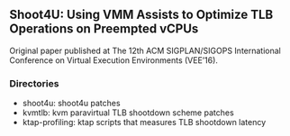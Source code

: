 ## Shoot4U: Using VMM Assists to Optimize TLB Operations on Preempted vCPUs

Original paper published at The 12th ACM SIGPLAN/SIGOPS International Conference on Virtual Execution Environments (VEE’16).

### Directories
* shoot4u: shoot4u patches
* kvmtlb: kvm paravirtual TLB shootdown scheme patches
* ktap-profiling: ktap scripts that measures TLB shootdown latency
